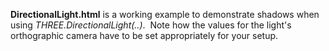 __DirectionalLight.html__ is a working example to demonstrate shadows when using _THREE.DirectionalLight(..)_. &nbsp;Note how the values for the light's orthographic camera have to be set appropriately for your setup.
